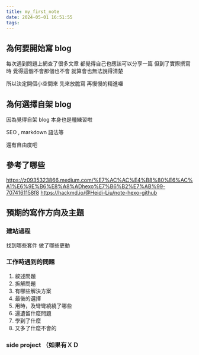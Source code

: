 ```yaml
---
title: my_first_note
date: 2024-05-01 16:51:55
tags:
---
```


## 為何要開始寫 blog

每次遇到問題上網查了很多文章
都覺得自己也應該可以分享一篇
但到了實際撰寫時
覺得這個不會那個也不會 就算會也無法說得清楚

所以決定開個小空間來
先來放膽寫
再慢慢的精進囉

## 為何選擇自架 blog

因為覺得自架 blog 本身也是種練習啦

SEO , markdown 語法等

還有自由度吧

## 參考了哪些

https://z0935323866.medium.com/%E7%AC%AC%E4%B8%80%E6%AC%A1%E6%9E%B6%E8%A8%ADhexo%E7%B6%B2%E7%AB%99-7074161158f8
https://hackmd.io/@Heidi-Liu/note-hexo-github

## 預期的寫作方向及主題

### 建站過程

找到哪些套件
做了哪些更動

### 工作時遇到的問題

1. 敘述問題
2. 拆解問題
3. 有哪些解決方案
4. 最後的選擇
5. 用時，及彎彎繞繞了哪些
6. 還遺留什麼問題
7. 學到了什麼
8. 又多了什麼不會的

### side project （如果有ＸＤ
